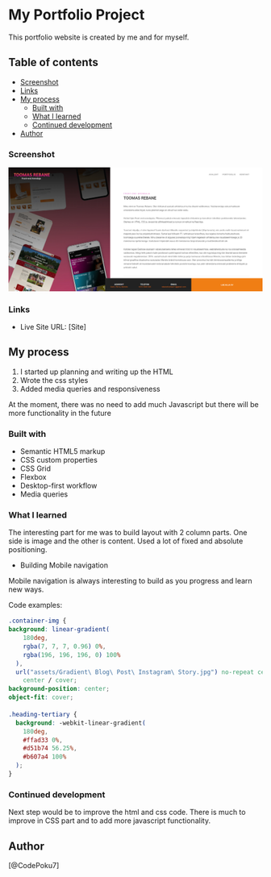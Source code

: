 # My Portfolio Project

This portfolio website is created by me and for myself.

## Table of contents

- [Screenshot](#screenshot)
- [Links](#links)
- [My process](#my-process)
  - [Built with](#built-with)
  - [What I learned](#what-i-learned)
  - [Continued development](#continued-development)
- [Author](#author)

### Screenshot

![](./assets/Toomas%20Rebane%20Portfoolio.png)

### Links

- Live Site URL: [Site]

## My process

1. I started up planning and writing up the HTML
2. Wrote the css styles
3. Added media queries and responsiveness

At the moment, there was no need to add much Javascript but there will be more functionality in the future

### Built with

- Semantic HTML5 markup
- CSS custom properties
- CSS Grid
- Flexbox
- Desktop-first workflow
- Media queries

### What I learned

The interesting part for me was to build layout with 2 column parts. One side is image and the other is content. Used a lot of fixed and absolute positioning.

- Building Mobile navigation

Mobile navigation is always interesting to build as you progress and learn new ways.

Code examples:

```css
.container-img {
background: linear-gradient(
    180deg,
    rgba(7, 7, 7, 0.96) 0%,
    rgba(196, 196, 196, 0) 100%
  ),
  url("assets/Gradient\ Blog\ Post\ Instagram\ Story.jpg") no-repeat center
    center / cover;
background-position: center;
object-fit: cover;

.heading-tertiary {
  background: -webkit-linear-gradient(
    180deg,
    #ffad33 0%,
    #d51b74 56.25%,
    #b607a4 100%
  );
}
```

### Continued development

Next step would be to improve the html and css code.
There is much to improve in CSS part and to add more javascript functionality.

## Author

[@CodePoku7]
